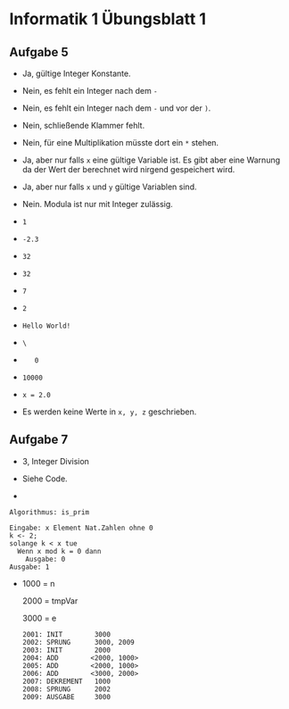 # Informatik 1 Übungsblatt 1

## Aufgabe 5

* Ja, gültige Integer Konstante.

* Nein, es fehlt ein Integer nach dem `-`

* Nein, es fehlt ein Integer nach dem `-` und vor der `)`.

* Nein, schließende Klammer fehlt.

* Nein, für eine Multiplikation müsste dort ein `*` stehen.

* Ja, aber nur falls `x` eine gültige Variable ist.
Es gibt aber eine Warnung da der Wert der berechnet wird nirgend gespeichert wird.

* Ja, aber nur falls `x` und `y` gültige Variablen sind.

* Nein. Modula ist nur mit Integer zulässig.

* `1`

* `-2.3`

* `32`

* `32`

* `7`

* `2`

* `Hello World!`

* `\`

* `   0`

* `10000`

* `x = 2.0`

* Es werden keine Werte in `x, y, z` geschrieben.

## Aufgabe 7

* 3, Integer Division

* Siehe Code.

*
```
Algorithmus: is_prim

Eingabe: x Element Nat.Zahlen ohne 0
k <- 2;
solange k < x tue
  Wenn x mod k = 0 dann
    Ausgabe: 0
Ausgabe: 1
```

*
    1000 = n

    2000 = tmpVar

    3000 = e
    ```
    2001: INIT        3000
    2002: SPRUNG      3000, 2009
    2003: INIT        2000
    2004: ADD        <2000, 1000>
    2005: ADD        <2000, 1000>
    2006: ADD        <3000, 2000>
    2007: DEKREMENT   1000
    2008: SPRUNG      2002
    2009: AUSGABE     3000
    ```
